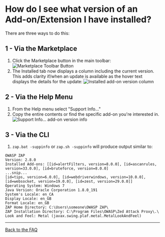 # How do I see what version of an Add-on/Extension I have installed?

There are three ways to do this:

## 1 - Via the Marketplace
1. Click the Marketplace button in the main toolbar:
![Marketplace Toolbar Button](https://raw.githubusercontent.com/wiki/zaproxy/zap-extensions/images/zap-screenshot-browse-addons.png)
2. The Installed tab now displays a column including the current version. This adds clarity if/when an update is available as the hover text displays the details for the update:
![Installed add-on version column](https://raw.githubusercontent.com/wiki/zaproxy/zaproxy/images/installedAddonVersion.png)

## 2 - Via the Help Menu
1. From the Help menu select "Support Info..."
2. Copy the entire contents or find the specific add-on you're interested in.
![Support Info... add-on version info](https://raw.githubusercontent.com/wiki/zaproxy/zaproxy/images/supportAddonVersion.png)

## 3 - Via the CLI
1. `zap.bat -suppinfo` or `zap.sh -suppinfo` will produce output similar to:
```
OWASP ZAP
Version: 2.8.0
Installed Add-ons: [[id=alertFilters, version=8.0.0], [id=ascanrules, version=33.0.0], [id=bruteforce, version=8.0.0]
...snip...
[id=tips, version=6.0.0], [id=webdriverwindows, version=10.0.0], [id=websocket, version=19.0.0], [id=zest, version=29.0.0]]
Operating System: Windows 7
Java Version: Oracle Corporation 1.8.0_191
System's Locale: en_CA
Display Locale: en_GB
Format Locale: en_GB
ZAP Home Directory: C:\Users\someone\OWASP ZAP\
ZAP Installation Directory: C:\Program Files\OWASP\Zed Attack Proxy\.\
Look and Feel: Metal (javax.swing.plaf.metal.MetalLookAndFeel)
```

---

[Back to the FAQ](FAQtoplevel)